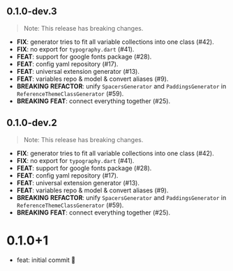 ## 0.1.0-dev.3

> Note: This release has breaking changes.

 - **FIX**: generator tries to fit all variable collections into one class (#42).
 - **FIX**: no export for `typography.dart` (#41).
 - **FEAT**: support for google fonts package (#28).
 - **FEAT**: config yaml repository (#17).
 - **FEAT**: universal extension generator (#13).
 - **FEAT**: variables repo & model & convert aliases (#9).
 - **BREAKING** **REFACTOR**: unify `SpacersGenerator` and `PaddingsGenerator` in `ReferenceThemeClassGenerator` (#59).
 - **BREAKING** **FEAT**: connect everything together (#25).

## 0.1.0-dev.2

> Note: This release has breaking changes.

 - **FIX**: generator tries to fit all variable collections into one class (#42).
 - **FIX**: no export for `typography.dart` (#41).
 - **FEAT**: support for google fonts package (#28).
 - **FEAT**: config yaml repository (#17).
 - **FEAT**: universal extension generator (#13).
 - **FEAT**: variables repo & model & convert aliases (#9).
 - **BREAKING** **REFACTOR**: unify `SpacersGenerator` and `PaddingsGenerator` in `ReferenceThemeClassGenerator` (#59).
 - **BREAKING** **FEAT**: connect everything together (#25).

# 0.1.0+1

- feat: initial commit 🎉
